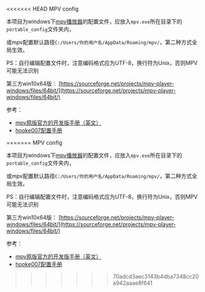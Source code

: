 <<<<<<< HEAD
MPV config

本项目为windows下[mpv播放器](https://github.com/mpv-player/mpv)的配置文件，应放入`mpv.exe`所在目录下的`portable_config`文件夹内，

或mpv配置默认路径`C:/Users/你的用户名/AppData/Roaming/mpv/`，第二种方式全局生效。

PS：自行编辑配置文件时，注意编码格式应为UTF-8，换行符为Unix，否则MPV可能无法识别

第三方win10x64版： [https://sourceforge.net/projects/mpv-player-windows/files/64bit/](https://sourceforge.net/projects/mpv-player-windows/files/64bit/)

参考：

* [mpv原版官方的开发版手册（英文）](https://mpv.io/manual/master/)
* [hooke007配置手册](https://hooke007.github.io/mpv-lazy/mpv.html)


=======
MPV config

本项目为windows下[mpv播放器](https://github.com/mpv-player/mpv)的配置文件，应放入`mpv.exe`所在目录下的`portable_config`文件夹内，

或mpv配置默认路径`C:/Users/你的用户名/AppData/Roaming/mpv/`，第二种方式全局生效。

PS：自行编辑配置文件时，注意编码格式应为UTF-8，换行符为Unix，否则MPV可能无法识别

第三方win10x64版： [https://sourceforge.net/projects/mpv-player-windows/files/64bit/](https://sourceforge.net/projects/mpv-player-windows/files/64bit/)

参考：

* [mpv原版官方的开发版手册（英文）](https://mpv.io/manual/master/)
* [hooke007配置手册](https://hooke007.github.io/mpv-lazy/mpv.html)
>>>>>>> 70adcd3aec3143b4dba7348cc20a942aaae8f641
